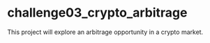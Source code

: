 # challenge03_crypto_arbitrage
This project will explore an arbitrage opportunity in a crypto market.
